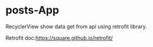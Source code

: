 # posts-App
RecyclerView show data get from api using retrofit library.

Retrofit doc:https://square.github.io/retrofit/



